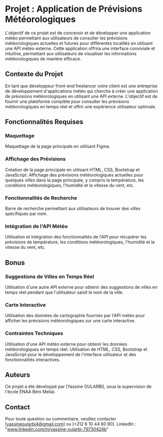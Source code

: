 # Projet : Application de Prévisions Météorologiques
L'objectif de ce projet est de concevoir et de développer une application météo permettant aux utilisateurs de consulter les prévisions météorologiques actuelles et futures pour différentes localités en utilisant une API météo externe. Cette application offrira une interface conviviale et intuitive, permettant aux utilisateurs de visualiser les informations météorologiques de manière efficace.

## Contexte du Projet
En tant que développeur front-end freelancer votre client est une entreprise de développement d'applications météo qui cherche à créer une application de prévisions météorologiques en utilisant une API externe. L'objectif est de fournir une plateforme complète pour consulter les prévisions météorologiques en temps réel et offrir une expérience utilisateur optimale.

## Fonctionnalités Requises

### Maquettage
Maquettage de la page principale en utilisant Figma.

### Affichage des Prévisions
Création de la page principale en utilisant HTML, CSS, Bootstrap et JavaScript.
Affichage des prévisions météorologiques actuelles pour quelques villes dans la page principale, y compris la température, les conditions météorologiques, l'humidité et la vitesse du vent, etc.

### Fonctionnalités de Recherche
Barre de recherche permettant aux utilisateurs de trouver des villes spécifiques par nom.

### Intégration de l'API Météo
Utilisation et intégration des fonctionnalités de l'API pour récupérer les prévisions de température, les conditions météorologiques, l'humidité et la vitesse du vent, etc.

## Bonus

### Suggestions de Villes en Temps Réel
Utilisation d'une autre API externe pour obtenir des suggestions de villes en temps réel pendant que l'utilisateur saisit le nom de la ville.

### Carte Interactive
Utilisation des données de cartographie fournies par l'API météo pour afficher les prévisions météorologiques sur une carte interactive.

### Contraintes Techniques
Utilisation d'une API météo externe pour obtenir les données météorologiques en temps réel.
Utilisation de HTML, CSS, Bootstrap et JavaScript pour le développement de l'interface utilisateur et des fonctionnalités interactives.

## Auteurs
Ce projet a été développé par [Yassine OULARBI], sous la supervision de l'école ENAA Béni Mellal.

## Contact
Pour toute question ou commentaire, veuillez contacter [yassineoularbi4@gmail.com] ou [+212 6 10 44 60 80].
LinkedIn : "www.linkedin.com/in/yassine-oularbi-79730424b"